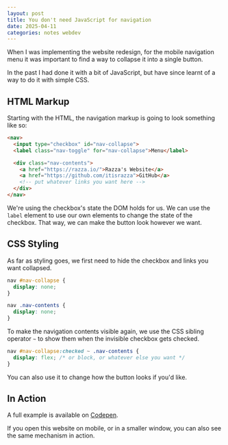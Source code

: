 ```yaml
---
layout: post
title: You don't need JavaScript for navigation
date: 2025-04-11
categories: notes webdev
---
```


When I was implementing the website redesign, for the mobile navigation menu
it was important to find a way to collapse it into a single button.

In the past I had done it with a bit of JavaScript, but have since learnt of a
way to do it with simple CSS.

## HTML Markup

Starting with the HTML, the navigation markup is going to look something like
so:

```html
<nav>
  <input type="checkbox" id="nav-collapse">
  <label class="nav-toggle" for="nav-collapse">Menu</label>

  <div class="nav-contents">
    <a href="https://razza.io/">Razza's Website</a>
    <a href="https://github.com/itisrazza">GitHub</a>
    <!-- put whatever links you want here -->
  </div>
</nav>
```

We're using the checkbox's state the DOM holds for us. We can use the `label`
element to use our own elements to change the state of the checkbox. That way,
we can make the button look however we want.

## CSS Styling

As far as styling goes, we first need to hide the checkbox and links you want
collapsed.

```css
nav #nav-collapse {
  display: none;
}

nav .nav-contents {
  display: none;
}
```

To make the navigation contents visible again, we use the CSS sibling operator
`~` to show them when the invisible checkbox gets checked.

```css
nav #nav-collapse:checked ~ .nav-contents {
  display: flex; /* or block, or whatever else you want */
}
```

You can also use it to change how the button looks if you'd like.

## In Action

A full example is available on [Codepen].

[Codepen]: https://codepen.io/itisrazza/pen/xbxoaPd

If you open this website on mobile, or in a smaller window, you can also see
the same mechanism in action.
